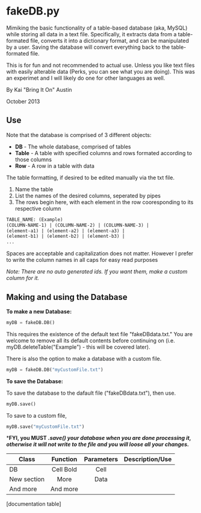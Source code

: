 fakeDB.py
======

Mimiking the basic functionality of a table-based database (aka, MySQL) while storing all data in a text file. Specifically, it extracts data from a table-formated file, converts it into a dictionary format, and can be manipulated by a user. Saving the database will convert everything back to the table-formated file. 

This is for fun and not recommended to actual use. Unless you like text files with easily alterable data (Perks, you can see what you are doing). This was an experimet and I will likely do one for other languages as well.

By Kai "Bring It On" Austin

October 2013

Use
-----------

Note that the database is comprised of 3 different objects:

  * **DB** - The whole database, comprised of tables
  * **Table** - A table with specified columns and rows formated according to those columns
  * **Row** - A row in a table with data

The table formatting, if desired to be edited manually via the txt file.

  1. Name the table
  2. List the names of the desired columns, seperated by pipes
  3. The rows begin here, with each element in the row cooresponding to its respective column

```txt
TABLE_NAME: (Example)
(COLUMN-NAME-1) | (COLUMN-NAME-2) | (COLUMN-NAME-3) |
(element-a1) | (element-a2) | (element-a3) |
(element-b1) | (element-b2) | (element-b3) |
...
```

Spaces are acceptable and capitalization does not matter. However I prefer to write the column names in all caps for easy read purposes

*Note: There are no auto generated ids. If you want them, make a custom column for it.*


Making and using the Database
-----------

**To make a new Database:**
```python
myDB = fakeDB.DB()
```

This requires the existence of the default text file "fakeDBdata.txt." You are welcome to remove all its default contents before continuing on (i.e. myDB.deleteTable("Example") - this will be covered later).

There is also the option to make a database with a custom file.
```python
myDB = fakeDB.DB("myCustomFile.txt")
```

**To save the Database:**

To save the database to the dafault file ("fakeDBdata.txt"), then use.
```python
myDB.save()
```

To save to a custom file,
```python
myDB.save("myCustomFile.txt")
```

***FYI, you MUST *.save() your database when you are done processing it, otherwise it will not write to the file and you will loose all your changes.***

Class | Function | Parameters | Description/Use |
 ------------ | :-----------: | :-----------: | -----------: |
DB     |   Cell Bold    |         Cell |
New section   |     More      |         Data |
And more      |            And more          |
[documentation table]
